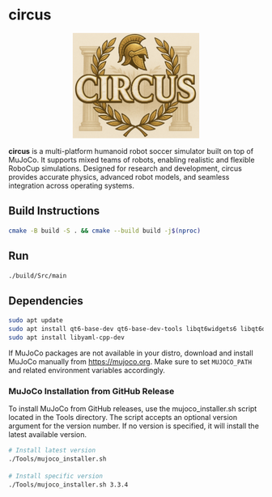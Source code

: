 # circus

<div align="center">
  <img src="Assets/logo.png" alt="circus Logo" width="250"/>
</div>

**circus** is a multi-platform humanoid robot soccer simulator built on top of MuJoCo. It supports mixed teams of robots, enabling realistic and flexible RoboCup simulations. Designed for research and development, circus provides accurate physics, advanced robot models, and seamless integration across operating systems.

## Build Instructions

```bash
cmake -B build -S . && cmake --build build -j$(nproc)
```

## Run

```bash
./build/Src/main
```

## Dependencies 

```bash
sudo apt update
sudo apt install qt6-base-dev qt6-base-dev-tools libqt6widgets6 libqt6openglwidgets6
sudo apt install libyaml-cpp-dev
```
If MuJoCo packages are not available in your distro, download and install MuJoCo manually from https://mujoco.org. Make sure to set `MUJOCO_PATH` and related environment variables accordingly.

### MuJoCo Installation from GitHub Release
To install MuJoCo from GitHub releases, use the mujoco_installer.sh script located in the Tools directory. The script accepts an optional version argument for the version number. If no version is specified, it will install the latest available version.

```bash
# Install latest version
./Tools/mujoco_installer.sh

# Install specific version
./Tools/mujoco_installer.sh 3.3.4
```

